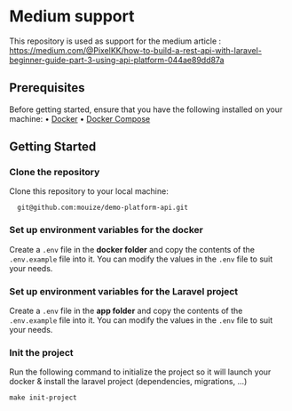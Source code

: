 # Medium support

This repository is used as support for the medium article : https://medium.com/@PixelKK/how-to-build-a-rest-api-with-laravel-beginner-guide-part-3-using-api-platform-044ae89dd87a
## Prerequisites

Before getting started, ensure that you have the following installed on your machine:
•	[Docker](https://www.docker.com/get-started/)
•	[Docker Compose](https://docs.docker.com/compose/install/)

## Getting Started
### Clone the repository

Clone this repository to your local machine:
```shell
  git@github.com:mouize/demo-platform-api.git
  ```  

### Set up environment variables for the docker

Create a `.env` file in the **docker folder** and copy the contents of the `.env.example` file into it. You can modify the values in the `.env` file to suit your needs.

### Set up environment variables for the Laravel project

Create a `.env` file in the **app folder** and copy the contents of the `.env.example` file into it. You can modify the values in the `.env` file to suit your needs.

### Init the project

Run the following command to initialize the project so it will launch your docker & install the laravel project (dependencies, migrations, ...)

```shell 
make init-project
```

